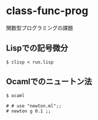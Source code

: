 # class-func-prog

関数型プログラミングの課題

## Lispでの記号微分

```
$ clisp < run.lisp
```

## Ocamlでのニュートン法

```
$ ocaml

# # use "newton.ml";;
# newton g 0.1 ;;
```
